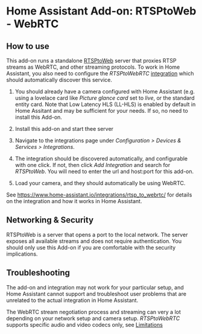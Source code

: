 # Home Assistant Add-on: RTSPtoWeb - WebRTC

## How to use

This add-on runs a standalone [RTSPtoWeb](https://github.com/deepch/RTSPtoWeb) server that proxies RTSP streams as WebRTC, and other streaming protocols. To work in Home Assistant, you also need to configure the *RTSPtoWebRTC* [integration](https://www.home-assistant.io/integrations/rtsp_to_webrtc/) which should automatically discover this service.

1. You should already have a camera configured with Home Assistant (e.g. using a lovelace card like *Picture glance card* set to *live*, or the standard entity card. Note that Low Latency HLS (LL-HLS) is enabled by default in Home Assitant and may be sufficient for your needs. If so, no need to install this Add-on.

1. Install this add-on and start thee server

1. Navigate to the integrations page under *Configuration > Devices & Services > Integrations*.

1. The integration should be discovered automatically, and configurable with one click. If not, then click *Add
Integration* and search for *RTSPtoWeb*. You will need to enter the url and host:port for this add-on.

1. Load your camera, and they should automatically be using WebRTC.

See https://www.home-assistant.io/integrations/rtsp_to_webrtc/ for details on the integration and how it works in Home Assistant.

## Networking & Security

RTSPtoWeb is a server that opens a port to the local network. The server exposes all available streams and does not require authentication. You should only use this Add-on if you are comfortable with the security implications.

## Troubleshooting

The add-on and integration may not work for your particular setup, and Home Assistant cannot support and troubleshoot user problems that are unrelated to the actual integration in Home Assistant.

The WebRTC stream negotiation process and streaming can very a lot depending on your network setup and camera setup. *RTSPtoWebRTC* supports specific audio and video codecs only, see [Limitations](https://github.com/deepch/RTSPtoWeb#limitations)


